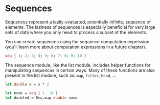 # Sequences

Sequences represent a lazily-evaluated, potentially infinite, sequence of elements.
The laziness of sequences is especially beneficial for very large sets of data where you only need to process a subset of the elements.

You can create sequences using the sequence computation expression
(you'll learn more about computation expressions in a future chapter).

```fsharp
seq { 1; 2; 3; 4; 5; 6; 7; 8; 9; 10 }
```

The sequence module, like the list module, includes helper functions for manipulating sequences in certain ways.
Many of these functions are also present in the list module, such as: `map`, `filter`, `head`, ...

```fsharp
let double x = x * 2

let nums = seq { 1..10 }
let doubled = Seq.map double nums
```